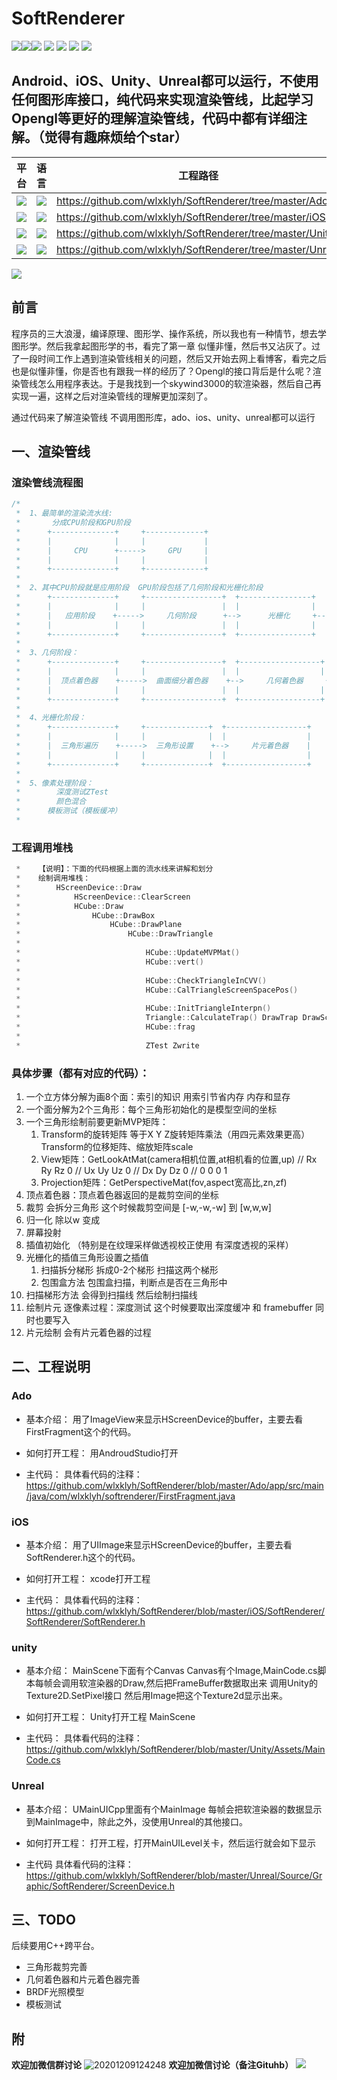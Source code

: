 # SoftRenderer
![](https://badgen.net/badge/language/Java/green)![](https://badgen.net/badge/language/C++/green)![](https://badgen.net/badge/language/CSharp/green)
![](https://badgen.net/badge/Platform/Android/cyan) ![](https://badgen.net/badge/Platform/iOS/cyan) ![](https://badgen.net/badge/Platform/Unity/cyan) ![](https://badgen.net/badge/Platform/Unreal/cyan)

Android、iOS、Unity、Unreal都可以运行，不使用任何图形库接口，纯代码来实现渲染管线，比起学习Opengl等更好的理解渲染管线，代码中都有详细注解。（觉得有趣麻烦给个star）
---

|平台|语言|工程路径|效果|
|-|-|-|-|
|![](https://badgen.net/badge/Platform/Android/cyan) |![](https://badgen.net/badge/language/Java/green) |https://github.com/wlxklyh/SoftRenderer/tree/master/Ado|![](Img/2020-09-17-12-49-22.png)|
|![](https://badgen.net/badge/Platform/iOS/cyan) |![](https://badgen.net/badge/language/C++/green) |https://github.com/wlxklyh/SoftRenderer/tree/master/iOS|![](Img/2020-09-17-12-49-30.png)|
|![](https://badgen.net/badge/Platform/Unity/cyan) |![](https://badgen.net/badge/language/CSharp/green) |https://github.com/wlxklyh/SoftRenderer/tree/master/Unity|![](Img/2020-09-17-12-49-37.png)|
|![](https://badgen.net/badge/Platform/Unreal/cyan) |![](https://badgen.net/badge/language/C++/green) |https://github.com/wlxklyh/SoftRenderer/tree/master/Unreal|![](Img/2020-09-17-12-49-41.png)|



![](Img/anim.gif)

## 前言
程序员的三大浪漫，编译原理、图形学、操作系统，所以我也有一种情节，想去学图形学。然后我拿起图形学的书，看完了第一章 似懂非懂，然后书又沾灰了。过了一段时间工作上遇到渲染管线相关的问题，然后又开始去网上看博客，看完之后也是似懂非懂，你是否也有跟我一样的经历了？Opengl的接口背后是什么呢？渲染管线怎么用程序表达。于是我找到一个skywind3000的软渲染器，然后自己再实现一遍，这样之后对渲染管线的理解更加深刻了。

通过代码来了解渲染管线 不调用图形库，ado、ios、unity、unreal都可以运行 

## 一、渲染管线

### 渲染管线流程图
```cpp
/*
 *  1、最简单的渲染流水线:
 *       分成CPU阶段和GPU阶段
 *      +--------------+     +-------------+
 *      |              |     |             |
 *      |     CPU      +----->     GPU     |
 *      |              |     |             |
 *      +--------------+     +-------------+
 *
 *  2、其中CPU阶段就是应用阶段  GPU阶段包括了几何阶段和光栅化阶段
 *      +--------------+     +-----------------+  +----------------+   +----------------+
 *      |              |     |                 |  |                |   |                |
 *      |   应用阶段    +----->     几何阶段      +-->      光栅化     +--->     像素处理     |
 *      |              |     |                 |  |                |   |                |
 *      +--------------+     +-----------------+  +----------------+   +----------------+
 *
 *  3、几何阶段：
 *      +--------------+     +-----------------+  +------------------+   +-------------+  +-------------+
 *      |              |     |                 |  |                  |   |             |  |             |
 *      |  顶点着色器    +----->  曲面细分着色器    +-->     几何着色器     +--->    裁剪     |-->    屏幕投射  |
 *      |              |     |                 |  |                  |   |             |  |             |
 *      +--------------+     +-----------------+  +------------------+   +-------------+  +-------------+
 *
 *  4、光栅化阶段：
 *      +--------------+     +--------------+  +------------------+
 *      |              |     |              |  |                  |
 *      |  三角形遍历    +----->  三角形设置    +-->     片元着色器    |
 *      |              |     |              |  |                  |
 *      +--------------+     +--------------+  +------------------+
 *
 *  5、像素处理阶段：
 *        深度测试ZTest
 *        颜色混合
 *      模板测试（模板缓冲）
 *
 ```
### 工程调用堆栈
```cpp
 *    【说明】：下面的代码根据上面的流水线来讲解和划分
 *    绘制调用堆栈：
 *        HScreenDevice::Draw
 *            HScreenDevice::ClearScreen                                     清屏
 *            HCube::Draw                                                    Cube绘制
 *                HCube::DrawBox                                             立方体绘制
 *                    HCube::DrawPlane                                       长方形绘制
 *                        HCube::DrawTriangle                                三角形绘制
 *
 *                            HCube::UpdateMVPMat()                            1、更新MVP矩阵                           -|
 *                            HCube::vert()                                    2、顶点着色器 之后就是裁剪空间坐标了           |
 *                                                                             3、曲面细分着色器 几何着色器【TODO】          |--->几何阶段
 *                            HCube::CheckTriangleInCVV()                      4、裁剪 检查在不在裁剪空间里面                |
 *                            HCube::CalTriangleScreenSpacePos()               5、屏幕投射                               -|
 *
 *                            HCube::InitTriangleInterpn()                     1、插值初始化 后面透视校正用               -|
 *                            Triangle::CalculateTrap() DrawTrap DrawScanline  2、三角形设置、三角形遍历 得到片元信息        |--->光栅化阶段
 *                            HCube::frag                                      3、片元着色器                            -|
 *
 *                            ZTest Zwrite
```

### 具体步骤（都有对应的代码）：
1. 一个立方体分解为画8个面：索引的知识  用索引节省内存 内存和显存
2. 一个面分解为2个三角形：每个三角形初始化的是模型空间的坐标
3. 一个三角形绘制前要更新MVP矩阵：
   1. Transform的旋转矩阵 等于X Y Z旋转矩阵乘法（用四元素效果更高）Transform的位移矩阵、缩放矩阵scale
   2. View矩阵：GetLookAtMat(camera相机位置,at相机看的位置,up)
      // Rx Ry Rz 0
      // Ux Uy Uz 0
      // Dx Dy Dz 0
      // 0  0  0  1 
   3. Projection矩阵：GetPerspectiveMat(fov,aspect宽高比,zn,zf)
4. 顶点着色器：顶点着色器返回的是裁剪空间的坐标
5. 裁剪 会拆分三角形 这个时候裁剪空间是 [-w,-w,-w] 到 [w,w,w]
6. 归一化 除以w 变成
7. 屏幕投射
8. 插值初始化 （特别是在纹理采样做透视校正使用 有深度透视的采样）
9. 光栅化的插值三角形设置之插值 
   1.  扫描拆分梯形 拆成0-2个梯形  扫描这两个梯形
   2.  包围盒方法 包围盒扫描，判断点是否在三角形中  
10. 扫描梯形方法 会得到扫描线 然后绘制扫描线
11. 绘制片元 逐像素过程：深度测试 这个时候要取出深度缓冲 和 framebuffer 同时也要写入
12. 片元绘制 会有片元着色器的过程
## 二、工程说明
### Ado
- 基本介绍：
用了ImageView来显示HScreenDevice的buffer，主要去看FirstFragment这个的代码。

- 如何打开工程：
用AndroudStudio打开

- 主代码：
具体看代码的注释：
https://github.com/wlxklyh/SoftRenderer/blob/master/Ado/app/src/main/java/com/wlxklyh/softrenderer/FirstFragment.java

### iOS
- 基本介绍：
用了UIImage来显示HScreenDevice的buffer，主要去看SoftRenderer.h这个的代码。

- 如何打开工程：
xcode打开工程

- 主代码：
具体看代码的注释：
https://github.com/wlxklyh/SoftRenderer/blob/master/iOS/SoftRenderer/SoftRenderer/SoftRenderer.h

### unity
- 基本介绍：
MainScene下面有个Canvas Canvas有个Image,MainCode.cs脚本每帧会调用软渲染器的Draw,然后把FrameBuffer数据取出来 调用Unity的Texture2D.SetPixel接口 然后用Image把这个Texture2d显示出来。

- 如何打开工程：
Unity打开工程 MainScene

- 主代码：
具体看代码的注释：
https://github.com/wlxklyh/SoftRenderer/blob/master/Unity/Assets/MainCode.cs

### Unreal
- 基本介绍：
UMainUICpp里面有个MainImage 每帧会把软渲染器的数据显示到MainImage中，除此之外，没使用Unreal的其他接口。

- 如何打开工程：
打开工程，打开MainUILevel关卡，然后运行就会如下显示

- 主代码
具体看代码的注释：
https://github.com/wlxklyh/SoftRenderer/blob/master/Unreal/Source/Graphic/SoftRenderer/ScreenDevice.h

## 三、TODO
后续要用C++跨平台。
- 三角形裁剪完善
- 几何着色器和片元着色器完善
- BRDF光照模型
- 模板测试


## 附
**欢迎加微信群讨论**
![20201209124248](https://raw.githubusercontent.com/wlxklyh/imagebed/master/imageforvscode/20201209124248.png)
**欢迎加微信讨论（备注Gituhb）**
![](https://raw.githubusercontent.com/wlxklyh/book/master/Tool/Resource/wcgif.gif)